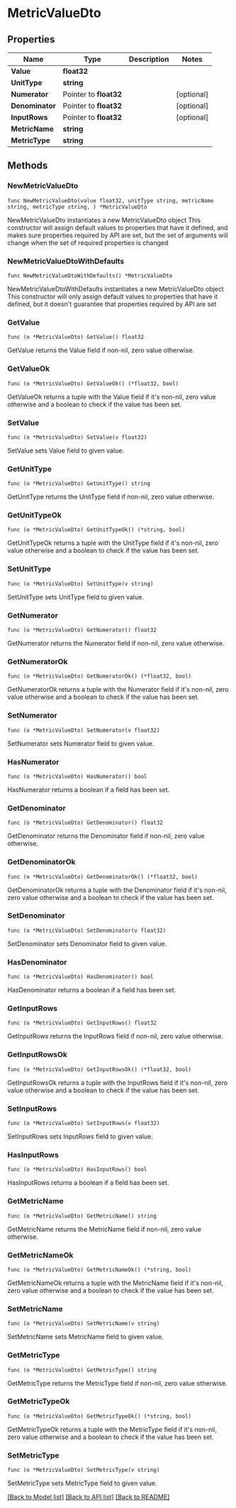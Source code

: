 # MetricValueDto

## Properties

Name | Type | Description | Notes
------------ | ------------- | ------------- | -------------
**Value** | **float32** |  | 
**UnitType** | **string** |  | 
**Numerator** | Pointer to **float32** |  | [optional] 
**Denominator** | Pointer to **float32** |  | [optional] 
**InputRows** | Pointer to **float32** |  | [optional] 
**MetricName** | **string** |  | 
**MetricType** | **string** |  | 

## Methods

### NewMetricValueDto

`func NewMetricValueDto(value float32, unitType string, metricName string, metricType string, ) *MetricValueDto`

NewMetricValueDto instantiates a new MetricValueDto object
This constructor will assign default values to properties that have it defined,
and makes sure properties required by API are set, but the set of arguments
will change when the set of required properties is changed

### NewMetricValueDtoWithDefaults

`func NewMetricValueDtoWithDefaults() *MetricValueDto`

NewMetricValueDtoWithDefaults instantiates a new MetricValueDto object
This constructor will only assign default values to properties that have it defined,
but it doesn't guarantee that properties required by API are set

### GetValue

`func (o *MetricValueDto) GetValue() float32`

GetValue returns the Value field if non-nil, zero value otherwise.

### GetValueOk

`func (o *MetricValueDto) GetValueOk() (*float32, bool)`

GetValueOk returns a tuple with the Value field if it's non-nil, zero value otherwise
and a boolean to check if the value has been set.

### SetValue

`func (o *MetricValueDto) SetValue(v float32)`

SetValue sets Value field to given value.


### GetUnitType

`func (o *MetricValueDto) GetUnitType() string`

GetUnitType returns the UnitType field if non-nil, zero value otherwise.

### GetUnitTypeOk

`func (o *MetricValueDto) GetUnitTypeOk() (*string, bool)`

GetUnitTypeOk returns a tuple with the UnitType field if it's non-nil, zero value otherwise
and a boolean to check if the value has been set.

### SetUnitType

`func (o *MetricValueDto) SetUnitType(v string)`

SetUnitType sets UnitType field to given value.


### GetNumerator

`func (o *MetricValueDto) GetNumerator() float32`

GetNumerator returns the Numerator field if non-nil, zero value otherwise.

### GetNumeratorOk

`func (o *MetricValueDto) GetNumeratorOk() (*float32, bool)`

GetNumeratorOk returns a tuple with the Numerator field if it's non-nil, zero value otherwise
and a boolean to check if the value has been set.

### SetNumerator

`func (o *MetricValueDto) SetNumerator(v float32)`

SetNumerator sets Numerator field to given value.

### HasNumerator

`func (o *MetricValueDto) HasNumerator() bool`

HasNumerator returns a boolean if a field has been set.

### GetDenominator

`func (o *MetricValueDto) GetDenominator() float32`

GetDenominator returns the Denominator field if non-nil, zero value otherwise.

### GetDenominatorOk

`func (o *MetricValueDto) GetDenominatorOk() (*float32, bool)`

GetDenominatorOk returns a tuple with the Denominator field if it's non-nil, zero value otherwise
and a boolean to check if the value has been set.

### SetDenominator

`func (o *MetricValueDto) SetDenominator(v float32)`

SetDenominator sets Denominator field to given value.

### HasDenominator

`func (o *MetricValueDto) HasDenominator() bool`

HasDenominator returns a boolean if a field has been set.

### GetInputRows

`func (o *MetricValueDto) GetInputRows() float32`

GetInputRows returns the InputRows field if non-nil, zero value otherwise.

### GetInputRowsOk

`func (o *MetricValueDto) GetInputRowsOk() (*float32, bool)`

GetInputRowsOk returns a tuple with the InputRows field if it's non-nil, zero value otherwise
and a boolean to check if the value has been set.

### SetInputRows

`func (o *MetricValueDto) SetInputRows(v float32)`

SetInputRows sets InputRows field to given value.

### HasInputRows

`func (o *MetricValueDto) HasInputRows() bool`

HasInputRows returns a boolean if a field has been set.

### GetMetricName

`func (o *MetricValueDto) GetMetricName() string`

GetMetricName returns the MetricName field if non-nil, zero value otherwise.

### GetMetricNameOk

`func (o *MetricValueDto) GetMetricNameOk() (*string, bool)`

GetMetricNameOk returns a tuple with the MetricName field if it's non-nil, zero value otherwise
and a boolean to check if the value has been set.

### SetMetricName

`func (o *MetricValueDto) SetMetricName(v string)`

SetMetricName sets MetricName field to given value.


### GetMetricType

`func (o *MetricValueDto) GetMetricType() string`

GetMetricType returns the MetricType field if non-nil, zero value otherwise.

### GetMetricTypeOk

`func (o *MetricValueDto) GetMetricTypeOk() (*string, bool)`

GetMetricTypeOk returns a tuple with the MetricType field if it's non-nil, zero value otherwise
and a boolean to check if the value has been set.

### SetMetricType

`func (o *MetricValueDto) SetMetricType(v string)`

SetMetricType sets MetricType field to given value.



[[Back to Model list]](../README.md#documentation-for-models) [[Back to API list]](../README.md#documentation-for-api-endpoints) [[Back to README]](../README.md)


